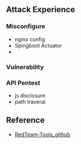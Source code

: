 ##  Attack Experience
### Misconfigure
- nginx config
- Spingboot Actuator
-

### Vulnerability

### API Pentest
- js disclosure
- path traveral

## Reference
- [RedTeam-Tools_github](https://github.com/A-poc/RedTeam-Tools)
